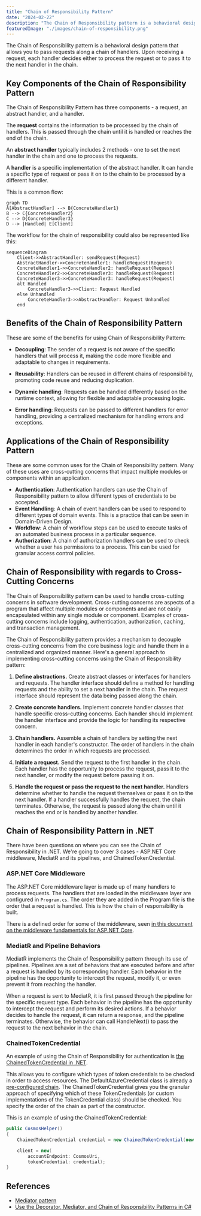 ```yaml
---
title: "Chain of Responsibility Pattern"
date: "2024-02-22"
description: "The Chain of Responsibility pattern is a behavioral design pattern that allows you to pass requests along a chain of handlers."
featuredImage: "./images/chain-of-responsibility.png"
---
```


The Chain of Responsibility pattern is a behavioral design pattern that allows you to pass requests along a chain of handlers. Upon receiving a request, each handler decides either to process the request or to pass it to the next handler in the chain.

## Key Components of the Chain of Responsibility Pattern

The Chain of Responsibility Pattern has three components - a request, an abstract handler, and a handler.

The **request** contains the information to be processed by the chain of handlers. This is passed through the chain until it is handled or reaches the end of the chain.

An **abstract handler** typically includes 2 methods - one to set the next handler in the chain and one to process the requests.

A **handler** is a specific implementation of the abstract handler. It can handle a specific type of request or pass it on to the chain to be processed by a different handler.

This is a common flow:

```mermaid
graph TD
A[AbstractHandler] --> B{ConcreteHandler1}
B --> C{ConcreteHandler2}
C --> D{ConcreteHandler3}
D --> |Handled| E[Client]
```

The workflow for the chain of responsibility could also be represented like this:

```mermaid
sequenceDiagram
    Client->>AbstractHandler: sendRequest(Request)
    AbstractHandler->>ConcreteHandler1: handleRequest(Request)
    ConcreteHandler1->>ConcreteHandler2: handleRequest(Request)
    ConcreteHandler2->>ConcreteHandler3: handleRequest(Request)
    ConcreteHandler3->>ConcreteHandler3: handleRequest(Request)
    alt Handled
        ConcreteHandler3->>Client: Request Handled
    else Unhandled
        ConcreteHandler3->>AbstractHandler: Request Unhandled
    end

```

## Benefits of the Chain of Responsibility Pattern

These are some of the benefits for using Chain of Responsibility Pattern:

- **Decoupling**: The sender of a request is not aware of the specific handlers that will process it, making the code more flexible and adaptable to changes in requirements.

- **Reusability**: Handlers can be reused in different chains of responsibility, promoting code reuse and reducing duplication.

- **Dynamic handling**: Requests can be handled differently based on the runtime context, allowing for flexible and adaptable processing logic.

- **Error handling**: Requests can be passed to different handlers for error handling, providing a centralized mechanism for handling errors and exceptions.

## Applications of the Chain of Responsibility Pattern

These are some common uses for the Chain of Responsibility pattern. Many of these uses are cross-cutting concerns that impact multiple modules or components within an application.

- **Authentication**: Authentication handlers can use the Chain of Responsibility pattern to allow different types of credentials to be accepted. 
- **Event Handling**: A chain of event handlers can be used to respond to different types of domain events. This is a practice that can be seen in Domain-Driven Design.
- **Workflow**: A chain of workflow steps can be used to execute tasks of an automated business process in a particular sequence.
- **Authorization**: A chain of authorization handlers can be used to check whether a user has permissions to a process. This can be used for granular access control policies.

## Chain of Responsibility with regards to Cross-Cutting Concerns

The Chain of Responsibility pattern can be used to handle cross-cutting concerns in software development. Cross-cutting concerns are aspects of a program that affect multiple modules or components and are not easily encapsulated within any single module or component. Examples of cross-cutting concerns include logging, authentication, authorization, caching, and transaction management.

The Chain of Responsibility pattern provides a mechanism to decouple cross-cutting concerns from the core business logic and handle them in a centralized and organized manner. Here's a general approach to implementing cross-cutting concerns using the Chain of Responsibility pattern:

1. **Define abstractions.** Create abstract classes or interfaces for handlers and requests. The handler interface should define a method for handling requests and the ability to set a next handler in the chain. The request interface should represent the data being passed along the chain.

2. **Create concrete handlers.** Implement concrete handler classes that handle specific cross-cutting concerns. Each handler should implement the handler interface and provide the logic for handling its respective concern.

3. **Chain handlers.** Assemble a chain of handlers by setting the next handler in each handler's constructor. The order of handlers in the chain determines the order in which requests are processed.

4. **Initiate a request.** Send the request to the first handler in the chain. Each handler has the opportunity to process the request, pass it to the next handler, or modify the request before passing it on.

5. **Handle the request or pass the request to the next handler.** Handlers determine whether to handle the request themselves or pass it on to the next handler. If a handler successfully handles the request, the chain terminates. Otherwise, the request is passed along the chain until it reaches the end or is handled by another handler.

## Chain of Responsibility Pattern in .NET

There have been questions on where you can see the Chain of Responsibility in .NET.
We're going to cover 3 cases - ASP.NET Core middleware, MediatR and its pipelines, and ChainedTokenCredential.

### ASP.NET Core Middleware

The ASP.NET Core middleware layer is made up of many handlers to process requests. The handlers that are loaded in the middleware layer are configured in `Program.cs`. The order they are added in the Program file is the order that a request is handled. This is how the chain of responsibility is built.

There is a defined order for some of the middleware, seen [in this document on the middleware fundamentals for ASP.NET Core](https://learn.microsoft.com/en-us/aspnet/core/fundamentals/middleware/?view=aspnetcore-8.0#middleware-order).

### MediatR and Pipeline Behaviors

MediatR implements the Chain of Responsibility pattern through its use of pipelines. Pipelines are a set of behaviors that are executed before and after a request is handled by its corresponding handler. Each behavior in the pipeline has the opportunity to intercept the request, modify it, or even prevent it from reaching the handler.

When a request is sent to MediatR, it is first passed through the pipeline for the specific request type. Each behavior in the pipeline has the opportunity to intercept the request and perform its desired actions. If a behavior decides to handle the request, it can return a response, and the pipeline terminates. Otherwise, the behavior can call HandleNext() to pass the request to the next behavior in the chain.

### ChainedTokenCredential

An example of using the Chain of Responsibility for authentication is [the ChainedTokenCredential in .NET](https://learn.microsoft.com/en-us/dotnet/api/azure.identity.chainedtokencredential?view=azure-dotnet).

This allows you to configure which types of token credentials to be checked in order to access resources. The DefaultAzureCredential class is already a [pre-configured chain](https://learn.microsoft.com/en-us/dotnet/api/overview/azure/identity-readme?view=azure-dotnet#defaultazurecredential). The ChainedTokenCredential gives you the granular approach of specifying which of these TokenCredentials (or custom implementations of the TokenCredential class) should be checked. You specify the order of the chain as part of the constructor.

This is an example of using the ChainedTokenCredential:

```csharp
public CosmosHelper()
{
    ChainedTokenCredential credential = new ChainedTokenCredential(new AzureCliCredential(),new ManagedIdentityCredential());

    client = new(
        accountEndpoint: CosmosUri,
        tokenCredential: credential);
}
```

## References

- [Mediator pattern](/design-patterns/mediator-pattern)
- [Use the Decorator, Mediator, and Chain of Responsibility Patterns in C#](https://www.youtube.com/watch?v=eSQHpfaYspw)